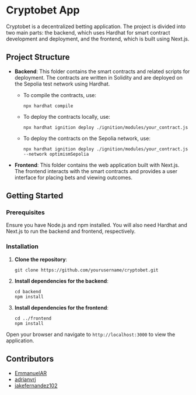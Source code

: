 # Cryptobet App

Cryptobet is a decentralized betting application. The project is divided into two main parts: the backend, which uses Hardhat for smart contract development and deployment, and the frontend, which is built using Next.js.

## Project Structure

- **Backend**: This folder contains the smart contracts and related scripts for deployment. The contracts are written in Solidity and are deployed on the Sepolia test network using Hardhat.

  - To compile the contracts, use:
    ```shell
    npx hardhat compile
    ```

  - To deploy the contracts locally, use:
    ```shell
    npx hardhat ignition deploy ./ignition/modules/your_contract.js
    ```

  - To deploy the contracts on the Sepolia network, use:
    ```shell
    npx hardhat ignition deploy ./ignition/modules/your_contract.js --network optimismSepolia
    ```

- **Frontend**: This folder contains the web application built with Next.js. The frontend interacts with the smart contracts and provides a user interface for placing bets and viewing outcomes.

## Getting Started

### Prerequisites

Ensure you have Node.js and npm installed. You will also need Hardhat and Next.js to run the backend and frontend, respectively.

### Installation

1. **Clone the repository**:
    ```shell
    git clone https://github.com/yourusername/cryptobet.git
    ```

2. **Install dependencies for the backend**:
    ```shell
    cd backend
    npm install
    ```

3. **Install dependencies for the frontend**:
    ```shell
    cd ../frontend
    npm install

Open your browser and navigate to `http://localhost:3000` to view the application.

## Contributors

- [EmmanuelAR](https://github.com/EmmanuelAR)
- [adrianvrj](https://github.com/adrianvrj)
- [jakefernandez102](https://github.com/jakefernandez102)
